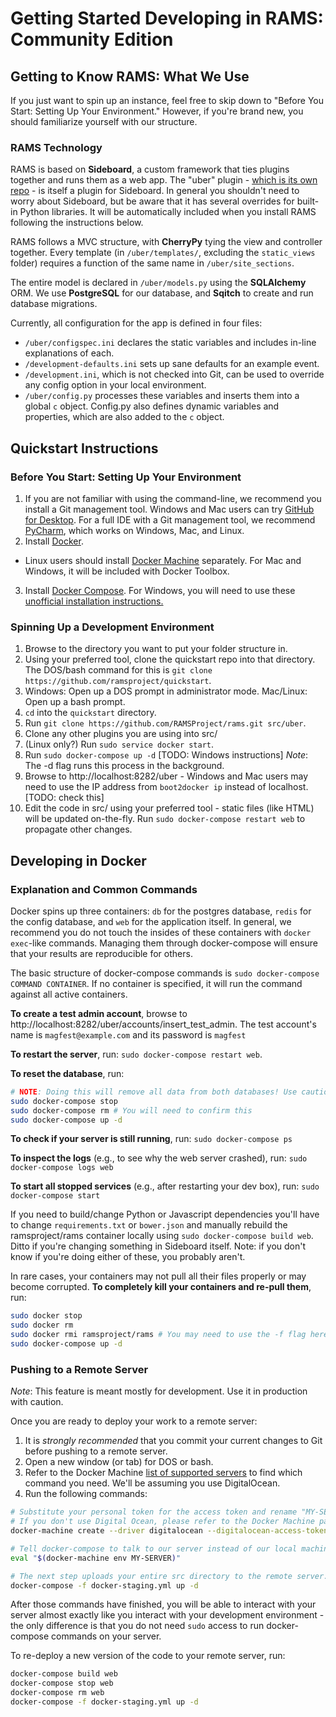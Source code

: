 # Getting Started Developing in RAMS: Community Edition

## Getting to Know RAMS: What We Use
 If you just want to spin up an instance, feel free to skip down to "Before You Start: Setting Up Your Environment." However, if you're brand new, you should familiarize yourself with our structure.

### RAMS Technology

 RAMS is based on **Sideboard**, a custom framework that ties plugins together and runs them as a web app. The "uber" plugin - [which is its own repo](https://github.com/RAMSProject/rams) - is itself a plugin for Sideboard. In general you shouldn't need to worry about Sideboard, but be aware that it has several overrides for built-in Python libraries. It will be automatically included when you install RAMS following the instructions below.

 RAMS follows a MVC structure, with **CherryPy** tying the view and controller together. Every template (in `/uber/templates/`, excluding the `static_views` folder) requires a function of the same name in `/uber/site_sections`.

 The entire model is declared in `/uber/models.py` using the **SQLAlchemy** ORM. We use **PostgreSQL** for our database, and **Sqitch** to create and run database migrations.

 Currently, all configuration for the app is defined in four files:
 * `/uber/configspec.ini` declares the static variables and includes in-line explanations of each.
 * `/development-defaults.ini` sets up sane defaults for an example event.
 * `/development.ini`, which is not checked into Git, can be used to override any config option in your local environment.
 * `/uber/config.py` processes these variables and inserts them into a global `c` object. Config.py also defines dynamic variables and properties, which are also added to the `c` object.

## Quickstart Instructions
### Before You Start: Setting Up Your Environment
1. If you are not familiar with using the command-line, we recommend you install a Git management tool. Windows and Mac users can try [GitHub for Desktop](https://desktop.github.com/). For a full IDE with a Git management tool, we recommend [PyCharm](https://www.jetbrains.com/pycharm/), which works on Windows, Mac, and Linux.
2. Install [Docker](https://docs.docker.com/installation/#installation).
 * Linux users should install [Docker Machine](https://docs.docker.com/machine/install-machine/) separately. For Mac and Windows, it will be included with Docker Toolbox.
3. Install [Docker Compose](https://docs.docker.com/compose/install/). For Windows, you will need to use these [unofficial installation instructions.](http://stackoverflow.com/questions/29289785/how-to-install-docker-compose-on-windows)

### Spinning Up a Development Environment
1. Browse to the directory you want to put your folder structure in.
2. Using your preferred tool, clone the quickstart repo into that directory. The DOS/bash command for this is `git clone https://github.com/ramsproject/quickstart`.
3. Windows: Open up a DOS prompt in administrator mode. Mac/Linux: Open up a bash prompt.
4. `cd` into the `quickstart` directory.
5. Run `git clone https://github.com/RAMSProject/rams.git src/uber`.
6. Clone any other plugins you are using into src/
7. (Linux only?) Run `sudo service docker start`.
8. Run `sudo docker-compose up -d` [TODO: Windows instructions] *Note*: The -d flag runs this process in the background.
9. Browse to http://localhost:8282/uber - Windows and Mac users may need to use the IP address from `boot2docker ip` instead of localhost. [TODO: check this]
10. Edit the code in src/ using your preferred tool - static files (like HTML) will be updated on-the-fly. Run `sudo docker-compose restart web` to propagate other changes.

## Developing in Docker
### Explanation and Common Commands
Docker spins up three containers: `db` for the postgres database, `redis` for the config database, and `web` for the application itself. In general, we recommend you do not touch the insides of these containers with `docker exec`-like commands. Managing them through docker-compose will ensure that your results are reproducible for others.

The basic structure of docker-compose commands is `sudo docker-compose COMMAND CONTAINER`. If no container is specified, it will run the command against all active containers.

**To create a test admin account**, browse to http://localhost:8282/uber/accounts/insert_test_admin. The test account's name is `magfest@example.com` and its password is `magfest`

**To restart the server**, run: `sudo docker-compose restart web`.

**To reset the database**, run:
```bash
# NOTE: Doing this will remove all data from both databases! Use caution, please!
sudo docker-compose stop
sudo docker-compose rm # You will need to confirm this
sudo docker-compose up -d
```

**To check if your server is still running**, run: `sudo docker-compose ps`

**To inspect the logs** (e.g., to see why the web server crashed), run: `sudo docker-compose logs web`

**To start all stopped services** (e.g., after restarting your dev box), run: `sudo docker-compose start`

If you need to build/change Python or Javascript dependencies you'll have to change `requirements.txt` or `bower.json` and manually rebuild the ramsproject/rams container locally using `sudo docker-compose build web`. Ditto if you're changing something in Sideboard itself. Note: if you don't know if you're doing either of these, you probably aren't.

In rare cases, your containers may not pull all their files properly or may become corrupted. **To completely kill your containers and re-pull them**, run:
```bash
sudo docker stop
sudo docker rm
sudo docker rmi ramsproject/rams # You may need to use the -f flag here
sudo docker-compose up -d
```

### Pushing to a Remote Server
*Note*: This feature is meant mostly for development. Use it in production with caution.

Once you are ready to deploy your work to a remote server:

1. It is _strongly recommended_ that you commit your current changes to Git before pushing to a remote server.
2. Open a new window (or tab) for DOS or bash.
3. Refer to the Docker Machine [list of supported servers](https://docs.docker.com/machine/drivers/) to find which command you need. We'll be assuming you use DigitalOcean.
4. Run the following commands:

```bash
# Substitute your personal token for the access token and rename "MY-SERVER" anything you want. Don't use underscores, though.
# If you don't use Digital Ocean, please refer to the Docker Machine page for the right create command for you.
docker-machine create --driver digitalocean --digitalocean-access-token=YOUR_TOKEN_HERE MY-SERVER

# Tell docker-compose to talk to our server instead of our local machine.
eval "$(docker-machine env MY-SERVER)"

# The next step uploads your entire src directory to the remote server. It may take some time.
docker-compose -f docker-staging.yml up -d
```

After those commands have finished, you will be able to interact with your server almost exactly like you interact with your development environment - the only difference is that you do not need `sudo` access to run docker-compose commands on your server.

To re-deploy a new version of the code to your remote server, run:
```bash
docker-compose build web
docker-compose stop web
docker-compose rm web
docker-compose -f docker-staging.yml up -d
```
